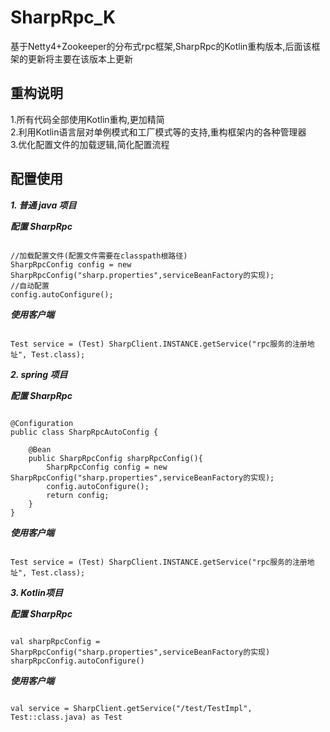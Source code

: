 # SharpRpc_K
基于Netty4+Zookeeper的分布式rpc框架,SharpRpc的Kotlin重构版本,后面该框架的更新将主要在该版本上更新

## 重构说明
1.所有代码全部使用Kotlin重构,更加精简<br>
2.利用Kotlin语言层对单例模式和工厂模式等的支持,重构框架内的各种管理器<br>
3.优化配置文件的加载逻辑,简化配置流程

## 配置使用
***1. 普通 java 项目***

*****配置 SharpRpc*****
<pre><code>
//加载配置文件(配置文件需要在classpath根路径)
SharpRpcConfig config = new SharpRpcConfig("sharp.properties",serviceBeanFactory的实现);
//自动配置
config.autoConfigure();
</code></pre>

*****使用客户端*****
<pre><code>
Test service = (Test) SharpClient.INSTANCE.getService("rpc服务的注册地址", Test.class);
</code></pre>

***2. spring 项目***

*****配置 SharpRpc*****
<pre><code>
@Configuration
public class SharpRpcAutoConfig {
    
    @Bean
    public SharpRpcConfig sharpRpcConfig(){
        SharpRpcConfig config = new SharpRpcConfig("sharp.properties",serviceBeanFactory的实现);
        config.autoConfigure();
        return config;
    }
}
</code></pre>

*****使用客户端*****
<pre><code>
Test service = (Test) SharpClient.INSTANCE.getService("rpc服务的注册地址", Test.class);
</code></pre>

***3. Kotlin项目***

*****配置 SharpRpc*****
<pre><code>
val sharpRpcConfig = SharpRpcConfig("sharp.properties",serviceBeanFactory的实现)
sharpRpcConfig.autoConfigure()
</code></pre>

*****使用客户端*****
<pre><code>
val service = SharpClient.getService("/test/TestImpl", Test::class.java) as Test
</code></pre>

